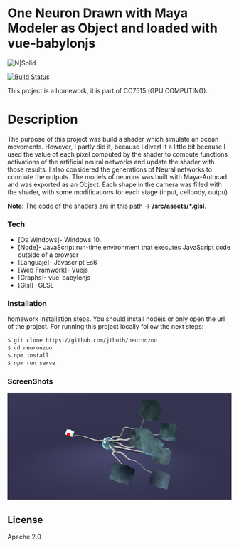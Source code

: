 # One Neuron Drawn with Maya Modeler as Object and loaded with vue-babylonjs

![N|Solid](https://static.thenounproject.com/png/1503825-200.png)


[![Build Status](https://travis-ci.org/joemccann/dillinger.svg?branch=master)](https://travis-ci.org/joemccann/dillinger)

This project is a homework, it is part of CC7515  (GPU COMPUTING).
# Description

The purpose of this project was build a shader which simulate an ocean movements. However,  I partly did it, because I divert it a little bit because I used the value of each pixel computed by the shader to compute functions activations of the artificial neural networks and update the shader with those results. I also considered the generations of Neural networks to compute the outputs. The models of neurons was built with Maya-Autocad and was exported as an Object. Each shape in the camera was filled with the shader, with some modifications for each stage (input, cellbody, outpu)

**Note**: The code of the shaders are in this path -> **/src/assets/*.glsl**.

### Tech

* [Os Windows]- Windows 10.
* [Node]- JavaScript run-time environment that executes JavaScript code outside of a browser
* [Languaje]- Javascript Es6
* [Web Framwork]- Vuejs
* [Graphs]- vue-babylonjs
* [Glsl]- GLSL

### Installation
homework installation steps. You should install nodejs or only open the url of the project.
For running this project locally follow the next steps:
```sh
$ git clone https://github.com/jthoth/neuronzoo
$ cd neuronzoo
$ npm install
$ npm run serve
```


### ScreenShots
![N|Solid](https://raw.githubusercontent.com/jthoth/neuronzoo/master/public/screenshot.png)


License
----

Apache 2.0
